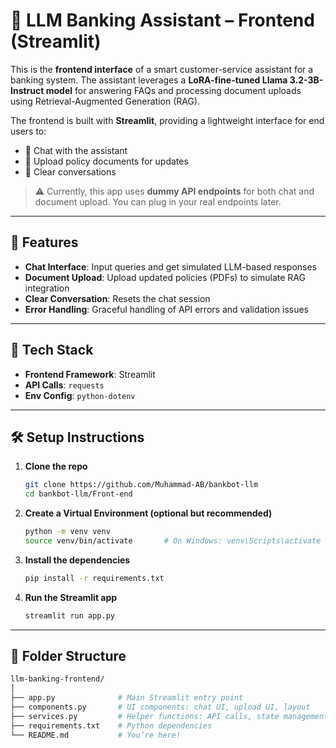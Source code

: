 # 🧠 LLM Banking Assistant – Frontend (Streamlit)

This is the **frontend interface** of a smart customer-service assistant for a banking system. The assistant leverages a **LoRA-fine-tuned Llama 3.2-3B-Instruct model** for answering FAQs and processing document uploads using Retrieval-Augmented Generation (RAG).

The frontend is built with **Streamlit**, providing a lightweight interface for end users to:

- 💬 Chat with the assistant  
- 📄 Upload policy documents for updates  
- 🧹 Clear conversations  

> ⚠️ Currently, this app uses **dummy API endpoints** for both chat and document upload. You can plug in your real endpoints later.

---

## 🚀 Features

- **Chat Interface**: Input queries and get simulated LLM-based responses
- **Document Upload**: Upload updated policies (PDFs) to simulate RAG integration
- **Clear Conversation**: Resets the chat session
- **Error Handling**: Graceful handling of API errors and validation issues

---

## 🧩 Tech Stack

- **Frontend Framework**: Streamlit
- **API Calls**: `requests`
- **Env Config**: `python-dotenv`

---

## 🛠️ Setup Instructions

1. **Clone the repo**
   ```bash
   git clone https://github.com/Muhammad-AB/bankbot-llm
   cd bankbot-llm/Front-end
2. **Create a Virtual Environment (optional but recommended)**
   ```bash
   python -m venv venv
   source venv/bin/activate       # On Windows: venv\Scripts\activate
3. **Install the dependencies**
   ```bash
   pip install -r requirements.txt

4. **Run the Streamlit app**
   ```bash
   streamlit run app.py

---

## 📁 Folder Structure
```bash
llm-banking-frontend/
│
├── app.py              # Main Streamlit entry point
├── components.py       # UI components: chat UI, upload UI, layout
├── services.py         # Helper functions: API calls, state management
├── requirements.txt    # Python dependencies
└── README.md           # You’re here!
